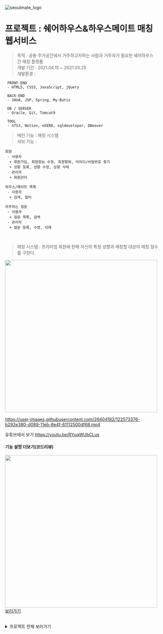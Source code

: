 ![seoulmate_logo](https://user-images.githubusercontent.com/26404182/122573257-8b3c1680-d089-11eb-8434-2e61e29a34f1.png)
# 프로젝트 : 쉐어하우스&하우스메이트 매칭 웹서비스
> 목적 : 공용 주거공간에서 거주하고자하는 사람과 거주자가 필요한 쉐어하우스 간 매칭 플랫폼   
> 개발 기간 : 2021.04.15 ~ 2021.05.25   
> 개발환경 : 
```
 FRONT-END
 - HTML5, CSS3, JavaScript, jQuery
 
 BACK-END
 - JAVA, JSP, Spring, My-Batis

 DB / SERVER
 - Oracle, Git, Tomcat9

 TOOL
 - STS3, Notion, eXERD, sqldeveloper, DBeaver
```
> 메인 기능 : 매칭 시스템   
> 서브 기능 : 
```
회원
 - 사용자
  + 회원가입, 회원정보 수정, 회원탈퇴, 아이디/비밀번호 찾기
  + 성향 등록, 성향 수정, 성향 삭제
 - 관리자
  + 회원관리
  
하우스/메이트 목록
 - 사용자
  + 검색, 필터
  
자주하는 질문
 - 사용자
  + 질문 목록, 검색
 - 관리자
  + 질문 등록, 수정, 삭제
```
<br/>

> 매칭 시스템
: 프리미엄 회원에 한해 자신의 특정 성향과 매칭할 대상의 매칭 점수를 구한다.   

<img src="https://user-images.githubusercontent.com/26404182/122633588-5c1eb700-d114-11eb-9b55-b8a7500dd3c5.png" height="500px"/>

<br/>

https://user-images.githubusercontent.com/26404182/122573376-b292e380-d089-11eb-8e4f-61112500df68.mp4

유튜브에서 보기 <a href="https://youtu.be/RYuqWUbCLus">https://youtu.be/RYuqWUbCLus</a>

#### 기능 설명 더보기(코드리뷰)
<a href="https://www.notion.so/abcdqwer/SEOULMATE-fcb5483b09e0418699e373c0f7027de1"><img src="https://user-images.githubusercontent.com/26404182/122635357-5fb73b80-d11e-11eb-8594-7f031e19c6ed.png" width="500px"/><br/>보러가기</a>

<br/>

<details>
 <summary>프로젝트 전체 보러가기</summary>
 <a href="https://github.com/ndamiz/SeoulMate"><img src="https://user-images.githubusercontent.com/26404182/122634266-2380dc80-d118-11eb-96e4-ec5b60997d39.png" height="16px"/>Git 보러가기</a>
 <a href="https://www.youtube.com/watch?v=jKCMvFVKejo"><img src="https://user-images.githubusercontent.com/26404182/122664316-ab7bea80-d1db-11eb-8bb8-d97f4a2c426a.png"/>발표 영상 보러가기</a>

</details>
